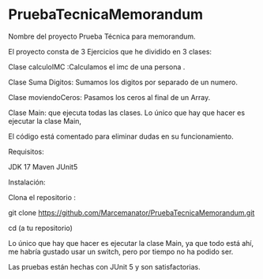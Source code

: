 # PruebaTecnicaMemorandum

Nombre del proyecto 
Prueba Técnica para memorandum.

El proyecto consta de 3 Ejercicios que he dividido en 3 clases:

Clase calculoIMC :Calculamos el imc de una persona .

Clase Suma Digitos: Sumamos los digitos por separado de un numero.

Clase moviendoCeros: Pasamos los ceros al final de un Array.

Clase Main: que ejecuta todas las clases.
Lo único que hay que hacer es ejecutar la clase Main, 

El código está comentado para eliminar dudas en su funcionamiento.


Requisitos:

JDK 17
Maven
JUnit5

Instalación:

Clona el repositorio :

git clone https://github.com/Marcemanator/PruebaTecnicaMemorandum.git

cd (a tu repositorio)

Lo único que hay que hacer es ejecutar la clase Main, ya que todo está ahí, me habría gustado usar un switch, pero por tiempo no ha podido ser.

Las pruebas están hechas con JUnit 5 y son satisfactorias.



